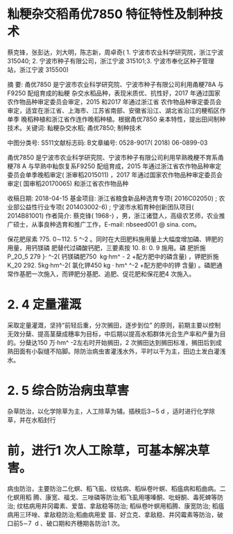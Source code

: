 # 籼粳杂交稻甬优7850 特征特性及制种技术

蔡克锋，张彭达，刘大明，陈志新，周卓奇( 1. 宁波市农业科学研究院，浙江宁波 315040; 2. 宁波市种子有限公司，浙江宁波 315101;3. 宁波市奉化区种子管理站，浙江宁波 315500)

摘 要: 甬优7850 是宁波市农业科学研究院、宁波市种子有限公司利用甬粳78A 与F9250 配组育成的籼粳
杂交水稻品种，表现米质优、抗性好，2017 年通过国家农作物品种审定委员会审定，2015 和2017 年通过浙江省
农作物品种审定委员会审定，适宜在浙江省、上海市、江苏省南部、安徽省沿江、湖北省沿江的粳稻区作单季
晚稻种植和浙江省作连作晚稻种植。根据甬优7850 亲本特性，提出田间制种技术。关键词: 籼粳杂交水稻; 甬优7850; 制种技术

中图分类号: S511文献标志码: B文章编号: 0528-9017( 2018) 06-0899-03

甬优7850 是宁波市农业科学研究院、宁波市种子有限公司利用早熟晚粳不育系甬粳78 A 与早熟中籼恢复系F9250 配组育成，2015 年通过浙江省农作物品种审定委员会单季晚稻审定( 浙审稻2015011) ，2017 年通过国家农作物品种审定委员会审定( 国审稻20170065) 和浙江省农作物品种

收稿日期: 2018-04-15
基金项目: 浙江省粮食新品种选育专项( 2016C02050) ; 农业部公益性行业专项( 201403002-6) ; 宁波市水稻育种创新团队项目( 2014B81001)
作者简介: 蔡克锋( 1968-) ，男，浙江诸暨人，高级农艺师，农业推广硕士，从事良种选育和推广工作，E-mail: nbseed001 @ sina. com。

保花肥尿素 ?75. 0∼112. 5 ^-2 。同时在大田肥料施用量上大幅度增加磷、钾肥的用量，用钙镁磷 肥替代过磷酸钙肥，三要素按 10. 8: 0. 9 施用。磷 肥折施 P_2O_5 279 }· ^-2( 钙镁磷肥750  kg·hm^ - 2 +配方肥中的磷含量) ，钾肥折施K_20 292. 5kg·hm^-2( 氯化钾450 kg · hm^ ^-2 +配方肥中的钾 含量) 。磷肥通常作基肥一次施入，而钾肥分基肥、追肥、促花肥和保花肥4 次施入。

# 2. 4 定量灌溉

采取定量灌溉，坚持“前轻后重，分次搁田，逐步到位” 的原则，前期主要以控制无效分蘖、提高茎蘖成穗率为目标，中后期以提高水稻群体光合生产率和产量为目的。分蘖达150 万·hm^ -2左右时开始搁田，2 次搁田达到搁田标准，搁田后到成熟田面有小裂缝不陷脚。除防治病虫害灌浅水外，平时以干为主，田边土发白灌浅水。

# 2. 5 综合防治病虫草害

杂草防治，以化学除草为主，人工除草为辅。插秧后3∼5 d ，适时进行化学除草，并在水稻封行

# 前，进行1 次人工除草，可基本解决草害。

病虫防治，主要防治二化螟、稻飞虱、纹枯病、稻纵卷叶螟、稻瘟病和稻曲病。二化螟用稻 腾、康宽、福戈、三唑磷等防治;稻飞虱用噻嗪酮、吡蚜酮、毒死蜱等防治; 纹枯病用井冈霉素、爱苗、拿敌稳等防治; 稻纵卷叶螟用稻腾、康宽防治; 稻瘟病用三环唑、拿敌稳防治;稻曲病用爱 苗、好立克、拿敌稳、井冈霉素等防治，破口前5∼7  d 、破口期和齐穗期各防治1 次。

